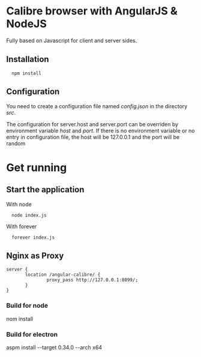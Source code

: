# Calibre browser with AngularJS & NodeJS
Fully based on Javascript for client and server sides.

## Installation

```
  npm install
```

## Configuration

You need to create a configuration file named *config.json* in the directory *src*.

The configuration for server.host and server.port can be overriden by environment variable *host* and *port*.
If there is no environment variable or no entry in configuration file, the host will be 127.0.0.1 and the port will be random

# Get running

## Start the application
With node
```
  node index.js
```

With forever
```
  forever index.js
```

## Nginx as Proxy

```
server {
       location /angular-calibre/ {
               proxy_pass http://127.0.0.1:8099/;
       }
}
```

### Build for node
nom install

### Build for electron
aspm install --target 0.34.0 --arch x64